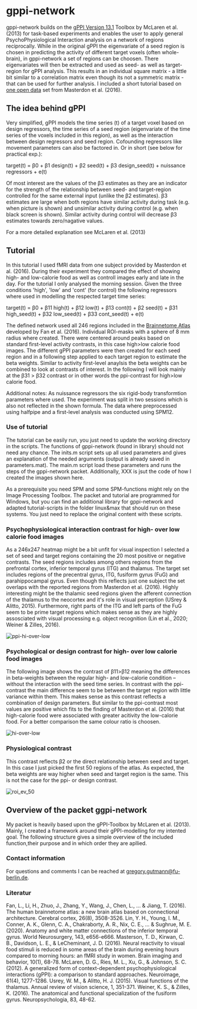 # gppi-network

gppi-network builds on the [gPPI Version 13.1](https://www.nitrc.org/projects/gppi) Toolbox by McLaren et al. (2013) for task-based experiments and enables the user to apply general PsychoPhysiological Interaction analysis on a network of regions reciprocally. While in the original gPPI the eigenvariate of a seed region is chosen in predicting the activity of different target voxels (often whole-brain), in gppi-network a set of regions can be choosen. There eigenvariates will then be extracted and used as seed- as well as target-region for gPPI analysis. This results in an individual square matrix - a little bit similar to a correlation matrix even though its not a symmetric matrix - that can be used for further analysis. I included a short tutorial based on [one open data](https://openneuro.org/datasets/ds004656/versions/1.0.0) set from Masterdon et al. (2016).

## The idea behind gPPI
Very simplified, gPPI models the time series (t) of a target voxel based on design regressors, the time series of a seed region (eigenvariate of the time series of the voxels included in this region), as well as the interaction between design regressors and seed region. Cofounding regressors like movement parameters can also be factored in. Or in short (see below for practical exp.):

  target(t) = β0 + β1 design(t) + β2 seed(t) + β3 design_seed(t) + nuissance regressors + e(t)         

Of most interest are the values of the β3 estimates as they are an indicator for the strength of the relationship between seed- and target-region controlled for the same external input (unlike the β2 estimates). β3 estimates are large when both regions have similar activity during task (e.g. when picture is shown) and unsimilar activity during control (e.g. when black screen is shown). Similar activity during control will decrease β3 estimates towards zero/nagative values.

For a more detailed explanation see McLaren et al. (2013)


## Tutorial

In this tutorial I used fMRI data from one subject provided by Masterdon et al. (2016). During their experiment they compared the effect of showing high- and low-calorie food as well as controll images early and late in the day. For the tutorial I only analysed the morning session. Given the three conditions 'high', 'low' and 'cont' (for control) the following regressors where used in modelling the respected target time series:

target(t) = β0 + β11 high(t) + β12 low(t) + β13 cont(t) + β2 seed(t) + β31 high_seed(t) + β32 low_seed(t) + β33 cont_seed(t) + e(t)

The defined network used all 246 regions included in the [Brainnetome Atlas](https://atlas.brainnetome.org) developed by Fan et al. (2016). Individual ROI-masks with a sphere of 8 mm radius where created. There were centered around peaks based on standard first-level activity contrasts, in this case high>low calorie food images. The different gPPI parameters were then created for each seed region and in a following step applied to each target region to estimate the beta weights. Similar to activity first-level anaylsis the beta weights can be combined to look at contrasts of interest. In the following I will look mainly at the β31 > β32 contrast or in other words the ppi-contrast for high>low calorie food. 

Additional notes: As nuissance regressors the six rigid-body transformtion parameters where used. The experiment was  split in two sessions which is also not reflected in the shown formula. The data where preprocessed using halfpipe and a first-level analysis was conducted using SPM12.

### Use of tutorial

The tutorial can be easily run, you just need to update the working directory in the scripts. The functions of gppi-network (found in library) should not need any chance. The inits.m script sets up all used parameters and gives an explanation of the needed arguments (output is already saved in parameters.mat). The main.m script load these parameters and runs the steps of the gppi-network packet. Additionally, XXX is jsut the code of how I created the images shown here.

As a prerequisite you need SPM and some SPM-functions might rely on the Image Processing Toolbox. The packet and tutorial are programmed for Windows, but you can find an additional library for gppi-network and adapted tutorial-scripts in the folder linux&max that should run on these systems. You just need to replace the original content with these scripts.

### Psychophysiological interaction contrast for high- over low calorie food images 

As a 246x247 heatmap might be a bit unfit for visual inspection I selected a set of seed and target regions containing the 20 most positive or negative contrasts. The seed regions includes among others regions from the prefrontal cortex, inferior temporal gyrus (ITG) and thalamus. The target set includes regions of the precentral gyrus, ITG, fusiform gyrus (FuG) and parahippocampal gyrus. Even though this reflects just one subject the set overlaps with the reported regions from Masterdon et al. (2016). Highly interesting might be the thalamic seed regions given the afferent connection of the thalamus to the neocortex and it's role in visual perception (USrey & Alitto, 2015). Furthermore, right parts of the ITG and left parts of the FuG seem to be prime target regions which makes sense as they are highly assosciated with visual processing e.g. object recognition (Lin et al., 2020; Weiner & Zilles, 2016).

![ppi-hi-over-low](https://github.com/gregory-gutmann/gppi-network/assets/36300365/74078547-44ba-4fb5-8fe0-a02da778536e)


### Psychological or design contrast for high- over low calorie food images 

The following image shows the contrast of β11>β12 meaning the differences in beta-weights between the regular high- and low-calorie condition – without the interaction with the seed time series. In contrast with the ppi-contrast the main difference seem to be between the target region with little variance within them. This makes sense as this contrast reflects a combination of design parameters. But similar to the ppi-contrast most values are positive which fits to the finding of Masterdon et al. (2016) that high-calorie food were associated with greater acitivity the low-calorie food. For a better comparison the same colour ratio is choosen.

![hi-over-low](https://github.com/gregory-gutmann/gppi-network/assets/36300365/aa07588f-5c31-4939-b92d-c176825e5332)

### Physiological contrast

This contrast reflects β2 or the direct relationship between seed and target. In this case I just picked the first 50 regions of the atlas. As expected, the beta weights are way higher when seed and target region is the same. This is not the case for the ppi- or design contrast.

![roi_ev_50](https://github.com/gregory-gutmann/gppi-network/assets/36300365/e1434db2-3ffc-46df-9a64-cd60591615d4)


## Overview of the packet ggpi-network

My packet is heavily based upon the gPPI-Toolbox by McLaren et al. (2013). Mainly, I created a framework around their gPPI-modelling for my intented goal. The following structure gives a simple overview of the included function,their purpose and in which order they are apllied. 



### Contact information

For questions and comments I can be reached at gregory.gutmann@fu-berlin.de.

### Literatur
Fan, L., Li, H., Zhuo, J., Zhang, Y., Wang, J., Chen, L., ... & Jiang, T. (2016). The human brainnetome atlas: a new brain atlas based on connectional architecture. Cerebral cortex, 26(8), 3508-3526.
Lin, Y. H., Young, I. M., Conner, A. K., Glenn, C. A., Chakraborty, A. R., Nix, C. E., ... & Sughrue, M. E. (2020). Anatomy and white matter connections of the inferior temporal gyrus. World Neurosurgery, 143, e656-e666.
Masterson, T. D., Kirwan, C. B., Davidson, L. E., & LeCheminant, J. D. (2016). Neural reactivity to visual food stimuli is reduced in some areas of the brain during evening hours compared to morning hours: an fMRI study in women. Brain imaging and behavior, 10(1), 68-78.
McLaren, D. G., Ries, M. L., Xu, G., & Johnson, S. C. (2012). A generalized form of context-dependent psychophysiological interactions (gPPI): a comparison to standard approaches. Neuroimage, 61(4), 1277-1286.
Usrey, W. M., & Alitto, H. J. (2015). Visual functions of the thalamus. Annual review of vision science, 1, 351-371.
Weiner, K. S., & Zilles, K. (2016). The anatomical and functional specialization of the fusiform gyrus. Neuropsychologia, 83, 48-62.
